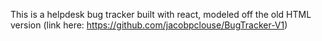 This is a helpdesk bug tracker built with react, modeled off the old HTML version (link here: https://github.com/jacobpclouse/BugTracker-V1)